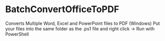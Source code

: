 # BatchConvertOfficeToPDF 
Converts Multiple Word, Excel and PowerPoint files to PDF (Windows)
Put your files into the same folder as the .ps1 file and right click -> Run with PowerShell
